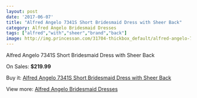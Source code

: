 ```yaml
---
layout: post
date: '2017-06-07'
title: "Alfred Angelo 7341S Short Bridesmaid Dress with Sheer Back"
category: Alfred Angelo Bridesmaid Dresses
tags: ["alfred","with","sheer","brand","back"]
image: http://img.princessan.com/31704-thickbox_default/alfred-angelo-7341s-short-bridesmaid-dress-with-sheer-back.jpg
---
```

Alfred Angelo 7341S Short Bridesmaid Dress with Sheer Back

On Sales: **$219.99**
<a href="https://www.princessan.com/en/14411-alfred-angelo-7341s-short-bridesmaid-dress-with-sheer-back.html"><amp-img layout="responsive" width="600" height="600" src="//img.princessan.com/31704-thickbox_default/alfred-angelo-7341s-short-bridesmaid-dress-with-sheer-back.jpg" alt="Alfred Angelo 7341S Short Bridesmaid Dress with Sheer Back 0" /></a>

Buy it: [Alfred Angelo 7341S Short Bridesmaid Dress with Sheer Back](https://www.princessan.com/en/14411-alfred-angelo-7341s-short-bridesmaid-dress-with-sheer-back.html "Alfred Angelo 7341S Short Bridesmaid Dress with Sheer Back")

View more: [Alfred Angelo Bridesmaid Dresses](https://www.princessan.com/en/106- "Alfred Angelo Bridesmaid Dresses")